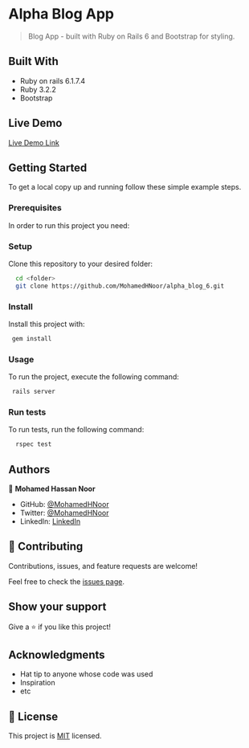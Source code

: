 # Alpha Blog App

> Blog App - built with Ruby on Rails 6 and Bootstrap for styling.

## Built With

- Ruby on rails 6.1.7.4
- Ruby 3.2.2
- Bootstrap

## Live Demo

[Live Demo Link](https://livedemo.com)

## Getting Started

To get a local copy up and running follow these simple example steps.

### Prerequisites

In order to run this project you need:

### Setup

Clone this repository to your desired folder:

```sh
  cd <folder>
  git clone https://github.com/MohamedHNoor/alpha_blog_6.git
```

### Install

Install this project with:

```sh
 gem install
```

### Usage

To run the project, execute the following command:

```sh
 rails server
```

### Run tests

To run tests, run the following command:

```sh
  rspec test
```

## Authors

👤 **Mohamed Hassan Noor**

- GitHub: [@MohamedHNoor](https://github.com/MohamedHNoor)
- Twitter: [@MohamedHNoor](https://twitter.com/MohamedHNoor)
- LinkedIn: [LinkedIn](https://www.linkedin.com/in/mohamedhnoor/)

## 🤝 Contributing

Contributions, issues, and feature requests are welcome!

Feel free to check the [issues page](https://github.com/MohamedHNoor/alpha_blog_6/issues).

## Show your support

Give a ⭐️ if you like this project!

## Acknowledgments

- Hat tip to anyone whose code was used
- Inspiration
- etc

## 📝 License

This project is [MIT](./LICENSE) licensed.
